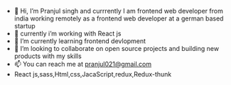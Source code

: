 - 👋 Hi, I’m Pranjul singh and currrently I am frontend web developer from india working remotely as a frontend web developer at a german based startup
- 👀 currently i’m working with React js 
- 🌱 I’m currently learning frontend devlopment
- 💞️ I’m looking to collaborate on open source projects and building new products with my skills 
- 📫 You can reach me at pranjul021@gmail.com
- React js,sass,Html,css,JacaScript,redux,Redux-thunk


<!---
winner021/winner021 is a ✨ special ✨ repository because its `README.md` (this file) appears on your GitHub profile.
You can click the Preview link to take a look at your changes.
--->
